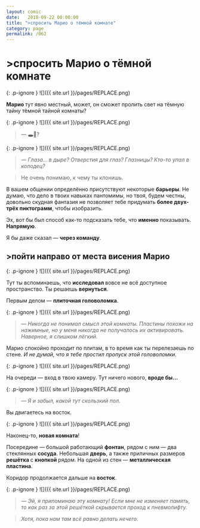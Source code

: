 ```yaml
---
layout: comic
date:   2018-09-22 00:00:00 
title: ">спросить Марио о тёмной комнате"
category: page
permalink: /062
---
```

# >спросить Марио о тёмной комнате

{: .p-ignore }
![]({{ site.url }}/pages/REPLACE.png)

<strong>Марио </strong>тут явно местный, может, он сможет пролить свет на тёмную тайну тёмной тайной комнаты?

{: .p-ignore }
![]({{ site.url }}/pages/REPLACE.png)

<blockquote><em>— </em><strong>🕳️👀</strong>?</blockquote>

{: .p-ignore }
![]({{ site.url }}/pages/REPLACE.png)

<blockquote><em>— Глаза… в дыре? Отверстия для глаз? Глазницы? Кто-то упал в колодец?</em></blockquote>

<blockquote>Не очень понимаю, к чему ты клонишь.</blockquote>

В вашем общении определённо присутствуют некоторые <strong>барьеры</strong>. Не думаю, что дело в твоих навыках пантомимы, но твоя, будем честны, довольно скудная фантазия не позволяет тебе придумать <strong>более двух-трёх пиктограмм</strong>, чтобы изобразить.

Эх, вот бы был способ как-то подсказать тебе, что <strong>именно </strong>показывать. <strong>Напрямую</strong>. 

Я бы даже сказал — <strong>через команду</strong>.

## >пойти направо от места висения Марио

{: .p-ignore }
![]({{ site.url }}/pages/REPLACE.png)

Тут ты вспоминаешь, что <strong>исследовал </strong>вовсе не всё доступное пространство. Ты решаешь <strong>вернуться</strong>.

Первым делом — <strong>плиточная головоломка</strong>.

{: .p-ignore }
![]({{ site.url }}/pages/REPLACE.png)

<blockquote><em>— Никогда не понимал смысл этой комнаты. Пластины похожи на нажимные, но у меня никогда не получалось их активировать. Наверное, я слишком лёгкий.</em></blockquote>

Марио спокойно проходит по плитам, в то время как ты перелезаешь по стене. <em>И не думай, что я тебе простил пропуск этой головоломки.</em>

{: .p-ignore }
![]({{ site.url }}/pages/REPLACE.png)

На очереди — вход в твою камеру. Тут ничего нового, <strong>вроде бы…</strong>

{: .p-ignore }
![]({{ site.url }}/pages/REPLACE.png)

<blockquote><em>— Я и забыл, какой тут скользкий пол.</em></blockquote>

Вы двигаетесь на восток.

{: .p-ignore }
![]({{ site.url }}/pages/REPLACE.png)

Наконец-то, <strong>новая комната</strong>!

Посередине — большой работающий <strong>фонтан</strong>, рядом с ним — два стеклянных <strong>сосуда</strong>. Небольшая <strong>дверь</strong>, а также приличных размеров <strong>решётка </strong>с <strong>кнопкой </strong>рядом. На одной из стен — <strong>металлическая пластина</strong>.

Коридор продолжается дальше на <strong>восток</strong>.

{: .p-ignore }
![]({{ site.url }}/pages/REPLACE.png)

<blockquote><em>— Эй, я припоминаю эту комнату! Если мне не изменяет память, то как раз за этой решёткой скрывается проход к пневмолифту. </em></blockquote>

<blockquote><em>Хотя, пока нам там всё равно делать нечего.</em></blockquote>
